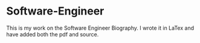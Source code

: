 # Software-Engineer
This is my work on the Software Engineer Biography.
I wrote it in LaTex and have added both the pdf and source.
